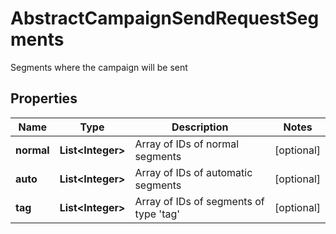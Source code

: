 

# AbstractCampaignSendRequestSegments

Segments where the campaign will be sent

## Properties

| Name | Type | Description | Notes |
|------------ | ------------- | ------------- | -------------|
|**normal** | **List&lt;Integer&gt;** | Array of IDs of normal segments |  [optional] |
|**auto** | **List&lt;Integer&gt;** | Array of IDs of automatic segments |  [optional] |
|**tag** | **List&lt;Integer&gt;** | Array of IDs of segments of type &#39;tag&#39; |  [optional] |



